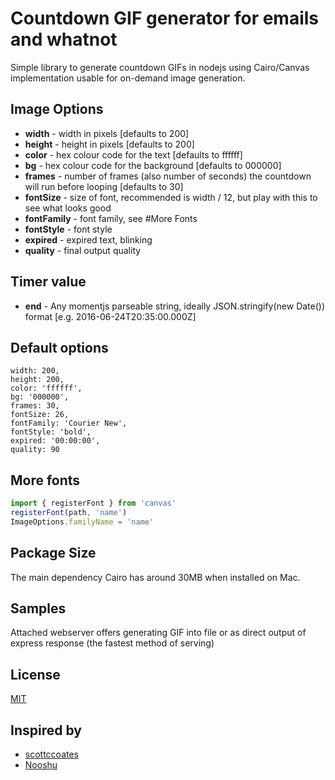 # Countdown GIF generator for emails and whatnot

Simple library to generate countdown GIFs in nodejs using Cairo/Canvas implementation usable for on-demand image generation.

## Image Options
* **width** - width in pixels [defaults to 200]
* **height** - height in pixels [defaults to 200]
* **color** - hex colour code for the text [defaults to ffffff]
* **bg** - hex colour code for the background [defaults to 000000]
* **frames** - number of frames (also number of seconds) the countdown will run before looping [defaults to 30]
* **fontSize** - size of font, recommended is width / 12, but play with this to see what looks good
* **fontFamily** - font family, see #More Fonts
* **fontStyle** - font style
* **expired** - expired text, blinking
* **quality** - final output quality

## Timer value
* **end** - Any momentjs parseable string, ideally JSON.stringify(new Date()) format [e.g. 2016-06-24T20:35:00.000Z]

## Default options
    width: 200,
    height: 200,
    color: 'ffffff',
    bg: '000000',
    frames: 30,
    fontSize: 26,
    fontFamily: 'Courier New',
    fontStyle: 'bold',
    expired: '00:00:00',
    quality: 90

## More fonts
```js
import { registerFont } from 'canvas'
registerFont(path, 'name')
ImageOptions.familyName = 'name'
```
## Package Size
The main dependency Cairo has around 30MB when installed on Mac.

## Samples
Attached webserver offers generating GIF into file or as direct output of express response (the fastest method of serving)

## License

[MIT](LICENSE)

## Inspired by
* [scottccoates](https://github.com/scottccoates/node-countdown-gif)
* [Nooshu](https://github.com/Nooshu/node-countdown-gif)

